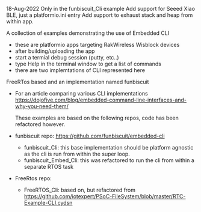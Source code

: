 
 18-Aug-2022
  Only in the funbiscuit_Cli example
     Add support for Seeed Xiao BLE, just a platformio.ini entry
     Add support to exhaust stack and heap from within app. 

 A collection of examples demonstrating the use of Embedded CLI
 - these are platformio apps targeting RakWireless Wisblock devices
 - after building/uploading the app
 - start a termial debug session (putty, etc..)
 - type Help in the terminal window to get a list of commands
 - there are two implemtations of CLI represented here

 FreeRTos based and an implementation named funbiscuit

 - For an article comparing various CLI implementations
  https://dojofive.com/blog/embedded-command-line-interfaces-and-why-you-need-them/

   These examples are based on the following repos, code has been refactored however.
 - funbiscuit repo:
   https://github.com/funbiscuit/embedded-cli
   - funbiscuit_Cli:  this base implementation should be platform agnostic as 
     the cli is run from within the super loop.
   - funbiscuit_Embed_Cli: this was refactored to run the cli from within a 
     separate RTOS task

 - FreeRtos repo:
   - FreeRTOS_Cli:   based on, but refactored from
    https://github.com/iotexpert/PSoC-FileSystem/blob/master/RTC-Example-CLI.cydsn
